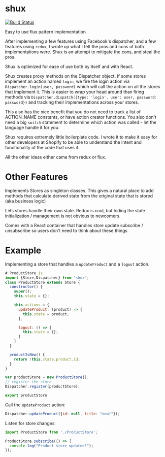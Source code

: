 # shux
[![Build Status](https://travis-ci.org/boourns/shux.svg?branch=master)](https://travis-ci.org/boourns/shux)

Easy to use flux pattern implementation

After implementing a few features using Facebook's dispatcher, and a few features using `redux`, I wrote up what I felt the pros and cons of both implementations were.  Shux is an attempt to mitigate the cons, and steal the pros.

Shux is optimized for ease of use both by itself and with React.

Shux creates proxy methods on the Dispatcher object.  If some stores implement an action named `login`, we fire the login action via `Dispatcher.login(user, password)` which will call the action on all the stores that implement it.  This is easier to wrap your head around than firing methods via `Dispatcher.dispatch({type: 'login', user: user, password: password})` and tracking their implementations across your stores.

This also has the nice benefit that you do not need to track a list of ACTION_NAME constants, or have action creator functions.  You also don't need a big `switch` statement to determine which action was called - let the language handle it for you.

Shux requires extremely little boilerplate code.  I wrote it to make it easy for other developers at Shopify to be able to understand the intent and functionality of the code that uses it.

All the other ideas either came from redux or flux.

# Other Features
Implements Stores as singleton classes.  This gives a natural place to add methods that calculate derived state from the original state that is stored (aka business logic)

Lets stores handle their own state.  Redux is cool, but hiding the state initialization / management is not obvious to newcomers.

Comes with a React container that handles store update subscribe / unsubscribe so users don't need to think about these things.

# Example

Implementing a store that handles a `updateProduct` and a `logout` action.
```javascript
# ProductStore.js
import {Store,Dispatcher} from 'shux';
class ProductStore extends Store {
  constructor() {
    super();
    this.state = {};

    this.actions = {
      updateProduct: (product) => {
        this.state = product;
      },

      logout: () => {
        this.state = {};
      }
    }
  }

  productIsNew() {
    return !this.state.product.id;
  }
}

var productStore = new ProductStore();
// register the store
Dispatcher.register(productStore);

export productStore
```

Call the `updateProduct` action:
```javascript
Dispatcher.updateProduct({id: null, title: "new!"});
```

Listen for store changes:
```javascript
import ProductStore from './ProductStore';

ProductStore.subscribe(() => {
  console.log("Product store updated!");
});
```
